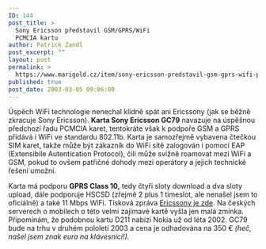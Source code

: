 ```yaml
---
ID: 144
post_title: >
  Sony Ericsson představil GSM/GPRS/WiFi
  PCMCIA kartu
author: Patrick Zandl
post_excerpt: ""
layout: post
permalink: >
  https://www.marigold.cz/item/sony-ericsson-predstavil-gsm-gprs-wifi-pcmcia-kartu
published: true
post_date: 2003-03-05 09:06:00
---
```

<P>Úspěch WiFi technologie nenechal klidně spát ani Ericssony (jak se běžně zkracuje Sony Ericsson). <STRONG>Karta Sony Ericsson GC79</STRONG> navazuje na úspěšnou předchozí řadu PCMCIA karet, tentokráte však k podpoře GSM a GPRS přidává i WiFi ve standardu 802.11b. Karta je samozřejmě vybavena čtečkou SIM karet, takže může být zákazník do WiFi sítě zalogován i pomocí EAP (Extensibile Autentication Protocol), čili může svižně roamovat mezi WiFi a GSM, pokud to ovšem patřičné dohody mezi operátory a jejich technické řešení umožní. </P>
<P>Karta má podporu <STRONG>GPRS Class 10,</STRONG> tedy čtyři sloty download a dva sloty upload, dále podporuje HSCSD (zřejmě 2 plus 1 timeslot, ale nenašel jsem to oficiálně) a také 11 Mbps WiFi. Tisková zpráva <A href="http://www.sonyericsson.com/us/spg.jsp?page=start&amp;Redir=page%3DC3.19%26B%3Die" target=_blank>Ericssony je zde</A>. Na českých serverech o mobilech o této velmi zajímavé kartě vyšla jen malá zmínka. Připomínám, že podobnou kartu D211 nabízí Nokia už od léta 2002. GC79 bude na trhu v druhém pololetí 2003 a cena je odhadována na 350 &#8364; <EM>(heč, našel jsem znak eura na klávesnici!).</EM></P>